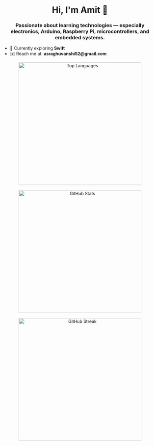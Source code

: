 <!DOCTYPE html>
<html lang="en">

<head>
  <meta charset="UTF-8" />
  <meta http-equiv="X-UA-Compatible" content="IE=edge" />
  <meta name="viewport" content="width=device-width, initial-scale=1.0" />
  <title>Amit's README</title>
</head>

<body>
  <h1 align="center">Hi, I'm Amit 👋</h1>

  <h3 align="center">
    Passionate about learning technologies — especially electronics, Arduino, Raspberry Pi, microcontrollers, and embedded systems.
  </h3>

  <ul>
    <li>🌱 Currently exploring <strong>Swift</strong></li>
    <li>✉️ Reach me at: <strong>asraghuvanshi52@gmail.com</strong></li>
  </ul>

  <div align="center">
    <img
      src="https://github-readme-stats.vercel.app/api/top-langs?username=asraghuvanshi&show_icons=true&locale=en&layout=compact"
      alt="Top Languages"
      width="400"/> <br/><br/>
      <img src="https://github-readme-stats.vercel.app/api?username=asraghuvanshi&show_icons=true&locale=en"
      alt="GitHub Stats"
      width="400"/> <br/>
      <br/>
      <img src="https://github-readme-streak-stats.herokuapp.com/?user=asraghuvanshi" alt="GitHub Streak" width="400"/>
  </div>
</body>
</html>
